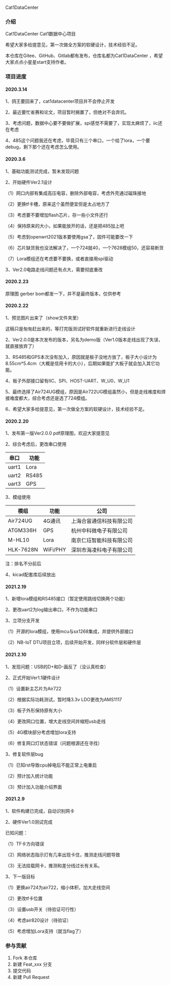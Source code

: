 Cat1DataCenter

### 介绍
Cat1DataCenter 
Cat1数据中心项目

希望大家多给提意见，第一次做全方案的软硬设计，技术经验不足。

本仓库在Gitee、GitHub、Gitlab都有发布，仓库名都为Cat1DataCenter ，希望大家点点小星星start支持作者。

### 项目进度

#### 2020.3.14

1、鸽王要回来了，cat1datacenter项目并不会停止开发

2、最近要忙省赛和论文，项目暂时搁置了，但绝对不会弃坑。

3、考虑问题，数据中心要不要做扩展，spi感觉不需要了，实现太麻烦了，iic还在考虑

4、485这个问题我还在考虑，毕竟只有三个串口，一个给了lora，一个要debug，剩下那个还在考虑怎么使用。

#### 2020.3.6

1、基础功能测试完成，暂未发现问题

2、开始硬件Ver2.1设计

（1）网口内部有集成高压电容，删除外部电容，考虑外壳通过磁珠接地

（2）更换tf卡槽，原来这个虽然便宜但是太占地方了

（3）考虑要不要增加flash芯片，存一些小文件还行

（4）保持原来的大小，如果能放开的话，还是把485加上吧

（5）考虑到openwrt2021版本要使用gsa了，固件可能要改一下

（6）芯片缺货我也没法解决了，一个724就40，一个7628模组50，还容易断货

（7）Lora模组还在考虑要不要换，或者直接用spi驱动

3、Ver2.0电路走线问题还有点大，需要彻底重改

#### 2020.2.23

原理图 gerber bom都发一下，并不是最终版本，仅供参考

#### 2020.2.22

1、预览图片出来了（show文件夹里）

这稿只是匆匆赶出来的，等打完版测试好软件就重新进行走线设计

2、Ver2.0.0是本次发布的版本，另名为demo版（Ver1.0版本走线出现了失误，就直接放弃了）

3、RS485和GPS本次没有加入，原因就是板子没地方放了，板子大小设计为8.55cm*5.4cm（大概是信用卡的大小），后期如果能扩大板子就会加入其它功能。

4、板子外部接口留有IIC、SPI、HOST-UART、W_U0、W_U1

5、最终选择了Air724UG模组，原因是Air722UG模组虽然小，但是走线难度和焊接难度都大，综合考虑还是选了724模组。

6、希望大家多给提意见，第一次做全方案的软硬设计，技术经验不足。

#### 2020.2.20

1、发布第一版Ver2.0.0 pdf原理图，欢迎大家提意见

2、综合考虑后，更改串口使用

| 串口  | 功能  |
| ----- | ----- |
| uart1 | Lora  |
| uart2 | RS485 |
| uart3 | GPS   |

3、模组使用

| 模组      | 功能     | 公司                     |
| --------- | -------- | ------------------------ |
| Air724UG  | 4G通讯   | 上海合宙通信科技有限公司 |
| ATGM336H  | GPS      | 杭州中科微电子有限公司   |
| M-HL10    | Lora     | 南京仁珏智能科技有限公司 |
| HLK-7628N | WiFi/PHY | 深圳市海凌科电子有限公司 |

注：排名不分前后

4、kicad配套库后续放出

#### 2021.2.19

1、新增lora模组和RS485接口（暂定使用跳线切换两个功能）

2、更改uart2为log输出串口，不作为功能串口

3、立项分支开发

（1）开源的lora模组，使用mcu与sx1268集成，并提供外部接口

（2）NB-IoT DTU项目立项，后续开始开发，同样分软件层和硬件层

#### 2021.2.10

1、发现问题：USB的D+和D-画反了（没认真检查）

2、正式开始Ver1.1硬件设计

（1）设置新主芯片为Air722

（2）根据实际功耗测试，暂时降3.3v LDO更改为AMS1117

（3）板子外形保持原有大小

（4）更改网口位置，增大走线空间并缩短usb走线

（5）4G模块部分考虑增加lora支持

（6）修复网口灯状态错误（问题根源还在寻找）

3、修复软件层bug

（1）已知rst导致cpu掉电后不能正常上电重启

（2）预计加入统计功能

（3）预计加入功能介绍界面



#### 2021.2.9

1、软件构建已完成，自动识别网卡

2、硬件Ver1.0测试完成

已知问题：

（1）TF卡方向错误

（2）网络状态指示灯有几率出现卡住，推测走线问题导致

（3）无法挂载网卡，推测和差分线过长有关系。

3、下一版目标

（1）更换air724为air722，缩小体积，加大走线空间

（2）更改tf卡位置

（3）设置usb开关（待验证可行性）

（4）考虑air820设计（待验证）

（5）考虑增加Lora支持（就当flag了）

### 参与贡献

1.  Fork 本仓库
2.  新建 Feat_xxx 分支
3.  提交代码
4.  新建 Pull Request
